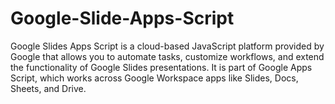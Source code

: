 # Google-Slide-Apps-Script
Google Slides Apps Script is a cloud-based JavaScript platform provided by Google that allows you to automate tasks, customize workflows, and extend the functionality of Google Slides presentations.  It is part of Google Apps Script, which works across Google Workspace apps like Slides, Docs, Sheets, and Drive.
